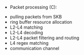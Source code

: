 * Packet processing (C):
 - pulling packets from SKB
 - ring buffer resource allocation
 - L2-L4 matching
 - L2-L4 decoding
 - L2-L4 packet filtering and routing
 - L4 regex matching
 - communication channel


